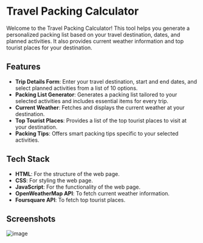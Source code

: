 # Travel Packing Calculator

Welcome to the Travel Packing Calculator! This tool helps you generate a personalized packing list based on your travel destination, dates, and planned activities. It also provides current weather information and top tourist places for your destination. 

## Features

- **Trip Details Form**: Enter your travel destination, start and end dates, and select planned activities from a list of 10 options.
- **Packing List Generator**: Generates a packing list tailored to your selected activities and includes essential items for every trip.
- **Current Weather**: Fetches and displays the current weather at your destination.
- **Top Tourist Places**: Provides a list of the top tourist places to visit at your destination.
- **Packing Tips**: Offers smart packing tips specific to your selected activities.

## Tech Stack

- **HTML**: For the structure of the web page.
- **CSS**: For styling the web page.
- **JavaScript**: For the functionality of the web page.
- **OpenWeatherMap API**: To fetch current weather information.
- **Foursquare API**: To fetch top tourist places.

## Screenshots

![image]()


